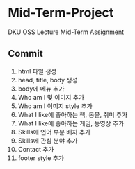 # Mid-Term-Project
DKU OSS Lecture Mid-Term Assignment

## Commit
1. html 파일 생성
2. head, title, body 생성
3. body에 메뉴 추가
4. Who am I 및 이미지 추가
5. Who am I 이미지 style 추가
6. What I like에 좋아하는 책, 동물, 취미 추가
7. What I like에 좋아하는 게임, 동영상 추가
8. Skills에 언어 부분 배지 추가
9. Skills에 관심 분야 추가
10. Contact 추가
11. footer style 추가